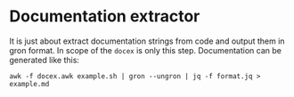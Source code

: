 Documentation extractor
===

It is just about extract documentation strings from code and output them in gron
format. In scope of the `docex` is only this step. Documentation can be generated
like this:

```
awk -f docex.awk example.sh | gron --ungron | jq -f format.jq > example.md
```
